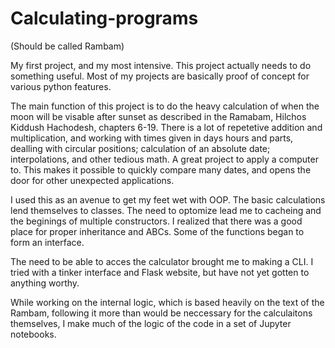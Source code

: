 # Calculating-programs

(Should be called Rambam)

My first project, and my most intensive. This project actually needs to do something useful. Most of my projects are basically proof of concept for various python features.

The main function of this project is to do the heavy calculation of when the moon will be visable after sunset as described in the Ramabam, Hilchos Kiddush Hachodesh, chapters 6-19. There is a lot of repetetive addition and multiplication, and working with times given in days hours and parts, dealling with circular positions; calculation of an absolute date; interpolations, and other tedious math. A great project to apply a computer to. This makes it possible to quickly compare many dates, and opens the door for other unexpected applications.

I used this as an avenue to get my feet wet with OOP. The basic calculations lend themselves to classes. The need to optomize lead me to cacheing and the beginings of multiple constructors. I realized that there was a good place for proper inheritance and ABCs. Some of the functions began to form an interface.

The need to be able to acces the calculator brought me to making a CLI. I tried with a tinker interface and Flask website, but have not yet gotten to anything worthy.

While working on the internal logic, which is based heavily on the text of the Rambam, following it more than would be neccessary for the calculaitons themselves, I make much of the logic of the code in a set of Jupyter notebooks.
